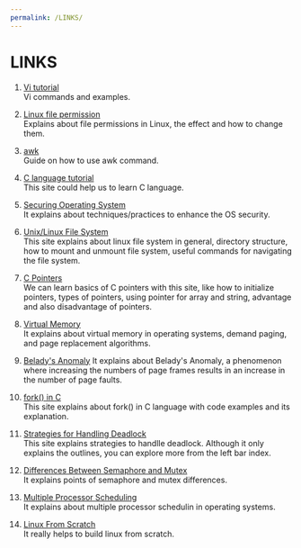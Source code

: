 ```yaml
---
permalink: /LINKS/
---
```


# LINKS

1. [Vi tutorial](https://www.javatpoint.com/vi-editor)<br>
Vi commands and examples.

2. [Linux file permission](https://linuxize.com/post/understanding-linux-file-permissions/)<br>
Explains about file permissions in Linux, the effect and how to change them.

3. [awk](https://linuxize.com/post/awk-command)<br>
Guide on how to use awk command.

4. [C language tutorial](https://www.programiz.com/c-programming)<br>
This site could help us to learn C language.

5. [Securing Operating System](https://www.ibm.com/docs/da/cognos-analytics/10.2.2?topic=SSEP7J_10.2.2/com.ibm.swg.ba.cognos.crn_arch.10.2.2.doc/c_securing_the_operating_system.html)<br>
It explains about techniques/practices to enhance the OS security.

6. [Unix/Linux File System](https://www.tutorialspoint.com/unix/unix-file-system.htm)<br>
This site explains about linux file system in general, directory structure, how to mount and unmount file system, useful commands for navigating the file system.
7. [C Pointers](https://www.guru99.com/c-pointers.html)<br>
We can learn basics of C pointers with this site, like how to initialize pointers, types of pointers, using pointer for array and string, advantage and also disadvantage of pointers.

8. [Virtual Memory](https://www.tutorialspoint.com/operating_system/os_virtual_memory.htm)<br>
It explains about virtual memory in operating systems, demand paging, and page replacement algorithms.

9. [Belady's Anomaly](https://www.geeksforgeeks.org/beladys-anomaly-in-page-replacement-algorithms/)
It explains about Belady's Anomaly, a phenomenon  where increasing the numbers of page frames results in an increase in the number of page faults.

10. [fork() in C](https://www.geeksforgeeks.org/fork-system-call/)<br>
This site explains about fork() in C language with code examples and its explanation.

11. [Strategies for Handling Deadlock](https://www.javatpoint.com/os-strategies-for-handling-deadlock)<br>
This site explains strategies to handlle deadlock. Although it only explains the outlines, you can explore more from the left bar index.

12. [Differences Between Semaphore and Mutex](https://www.tutorialspoint.com/difference-between-semaphore-and-mutex)<br>
It explains points of semaphore and mutex differences.

13. [Multiple Processor Scheduling](https://www.geeksforgeeks.org/multiple-processor-scheduling-in-operating-system/)<br>
It explains about multiple processor schedulin in operating systems.

14. [Linux From Scratch](https://www.linuxfromscratch.org/lfs/view/11.0/prologue/foreword.html)<br>
It really helps to build linux from scratch.

